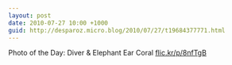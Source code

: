 ```yaml
---
layout: post
date: 2010-07-27 10:00 +1000
guid: http://desparoz.micro.blog/2010/07/27/t19684377771.html
---
```

Photo of the Day: Diver &amp; Elephant Ear Coral [flic.kr/p/8nfTgB](http://flic.kr/p/8nfTgB)
